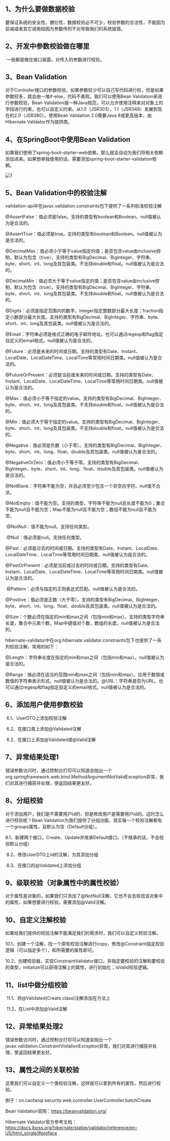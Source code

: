 ## 1、为什么要做数据校验

​		要保证系统的安全性，健壮性，数据校验必不可少，校验参数的合法性，不能因为前端或者其它调用段因为参数传的不对导致我们的系统报错。

## 2、开发中参数校验做在哪里

​		一般都是做在接口层面，对传入的参数进行校验。

## 3、Bean Validation

​		对于Controller接口的参数校验，如果参数较少可以自己写代码进行校，但是如果参数较多，就会由一堆if-else，代码不美观。我们可以使用Bean Validation来进行参数校验，Bean Validation是一种Java规范，可以允许使用注释来对对象上的字段进行约束，也可以自定义约束。从1.0（JSR303），1.1（JSR349）发展到现在的2.0（JSR380）。使用Bean Validation 2.0需要Java 8或更高版本，由Hibernate Validator作为提供商。

## 4、在SpringBoot中使用Bean Validation

​		如果我们使用了spring-boot-starter-web依赖，那么就会自动为我们将相关依赖添加进来。如果想单独使用的话，需要添加spring-boot-starter-validation依赖。

![1](./image/springboot-validator.png)

## 5、Bean Validation中的校验注解

validation-api中在javax.validation.constraints包下提供了一系列标准校验注解

​		@AssertFalse：值必须是false。支持的类型有boolean和Boolean。null值被认为是合法的。

​		@AssertTrue：值必须是true。支持的类型有boolean和Boolean。null值被认为是合法的。

​		@DecimalMax：值必须小于等于value指定的值；是否包含value由inclusive控制，默认为包含（true）。支持的类型有BigDecimal、BigInteger、字符串、byte、short、int、long及其包装类。不支持double和float。null值被认为是合法的。

​		@DecimalMin：值必须大于等于value指定的值；是否包含value由inclusive控制，默认为包含（true）。支持的类型有BigDecimal、BigInteger、字符串、byte、short、int、long及其包装类。不支持double和float。null值被认为是合法的。

​		@Digits：必须是指定范围内的数字。integer指定整数部分最大长度；fraction指定小数部分最大长度。支持的类型有BigDecimal、BigInteger、字符串、byte、short、int、long及其包装类。null值被认为是合法的。

​		@Email：字符串必须是格式正确的电子邮件地址。也可以通过regexp和flag指定自定义的email格式。null值被认为是合法的。

​		@Future：必须是未来的时间或日期。支持的类型有Date、Instant、LocalDate、LocalDateTime、LocalTime等常用时间日期类。null值被认为是合法的。

​		@FutureOrPresent：必须是当前或未来的时间或日期。支持的类型有Date、Instant、LocalDate、LocalDateTime、LocalTime等常用时间日期类。null值被认为是合法的。

​		@Max：值必须小于等于指定的value。支持的类型有BigDecimal、BigInteger、byte、short、int、long及其包装类。不支持double和float。null值被认为是合法的。

​		@Min：值必须大于等于指定的value。支持的类型有BigDecimal、BigInteger、byte、short、int、long及其包装类。不支持double和float。null值被认为是合法的。

​		@Negative：值必须是负数（小于零）。支持的类型有BigDecimal、BigInteger、byte、short、int、long、float、double及其包装类。null值被认为是合法的。

​		@NegativeOrZero：值必须小于等于零。支持的类型有BigDecimal、BigInteger、byte、short、int、long、float、double及其包装类。null值被认为是合法的。

​		@NotBlank：字符串不能为空，并且必须至少包含一个非空白字符。null值不合法。

​		@NotEmpty：值不能为空。支持的类型，字符串不能为null且长度不能为0；集合不能为null且不能为空；Map不能为null且不能为空；数组不能为null且不能为空。

​		@NotNull：值不能为null。支持任何类型。

​		@Null：值必须是null。支持任何类型。

​		@Past：必须是过去的时间或日期。支持的类型有Date、Instant、LocalDate、LocalDateTime、LocalTime等常用时间日期类。null值被认为是合法的。

​			@PastOrPresent：必须是当前或过去的时间或日期。支持的类型有Date、Instant、LocalDate、LocalDateTime、LocalTime等常用时间日期类。null值被认为是合法的。

​		@Pattern：必须与指定的正则表达式匹配。null值被认为是合法的。

​		@Positive：值必须是正数（大于零）。支持的类型有BigDecimal、BigInteger、byte、short、int、long、float、double及其包装类。null值被认为是合法的。

​		@Size：个数必须在指定的min和max之间（包括min和max）。支持的类型字符串长度，集合中元素个数，Map中键值对个数，数组的长度。null值被认为是合法的。



hibernate-validator中在org.hibernate.validator.constraints包下也提供了一系列校验注解，常用的如下：

​		@Length：字符串长度在指定的min和max之间（包括min和max）。null值被认为是合法的。

​		@Range：值必须在适当的范围min和max之间（包括min和max）。应用于数值或数值的字符串表示形式。null值被认为是合法的。
​		@URL：字符串是否为URL。也可以通过regexp和flag指定自定义的email格式。null值被认为是合法的。

## 6、添加用户使用参数校验

​		6.1、UserDTO上添加校验注解

​		6.2、在接口类上添加@Validated注解

​		6.2、在接口上添加@Validated或@Valid注解

## 7、异常结果处理1

​		错误参数访问时，通过控制台打印可以知道会抛出一个org.springframework.web.bind.MethodArgumentNotValidException异常，我们对其进行捕获并处理，使返回结果更友好。

## 8、分组校验

​		对于添加用户，我们是不需要用户id的，但是修改用户是需要用户id的。这时怎么进行校验呢？Bean Validation为我们提供了分组功能，其实每一个校验注解都有一个groups属性，且默认为空（Default分组）。

​	8.1、新建两个接口，Create、Update并继承Default接口。（不继承的话，不会校验默认分组）

​	8.2、修改UserDTO上id的注解，为其添加分组

​	8.3、在接口的@Validated上添加分组

## 9、级联校验（对象属性中的属性校验）

​		对于属性是对象的，如果我们只添加了@NotNull注解，它也不会去校验该对象中的属性，如果想要进行校验，需要添加@Valid注解。

## 10、自定义注解校验

​		如果给我们提供的校验注解不能满足我们的需求时，我们可以自定义校验注解。

​		10.1、创建一个注解，找一个原有校验注解进行copy，修改@Constraint指定校验逻辑（可以指定多个），和所需要的属性即可。

​		10.2、创建校验器，实现ConstraintValidator接口，并指定要校验的注解和要校验的类型，initialize可以获得注解上的属性，进行初始化；isValid校验逻辑。

## 11、list中做分组校验

​		11.1、将@Validated(Create.class)注解添加在方法上

​		11.2、在List中添加@Valid注解

## 12、异常结果处理2

​		错误参数访问时，通过控制台打印可以知道会抛出一个javax.validation.ConstraintViolationException异常，我们对其进行捕获并处理，使返回结果更友好。

## 13、属性之间的关联校验

​		这里我们可以自定义一个类校验注解，这样就可以拿到所有的属性，然后进行校验。

例子：cn.caofanqi.security.web.controller.UserController.batchCreate

Bean Validation官网：<https://beanvalidation.org/>

Hibernate Validator官方参考文档：<https://docs.jboss.org/hibernate/stable/validator/reference/en-US/html_single/#preface>


